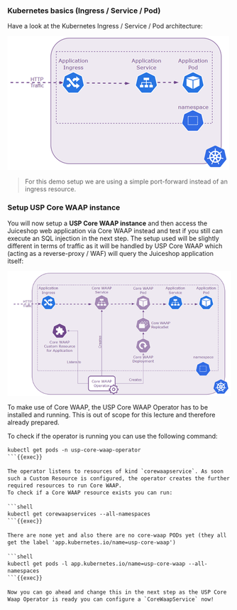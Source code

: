 ### Kubernetes basics (Ingress / Service / Pod)

Have a look at the Kubernetes Ingress / Service / Pod architecture:

![kuberntes ingress / svc / pod](./kubernetes_ingress_svc_pod.png)

> For this demo setup we are using a simple port-forward instead of an ingress resource.

### Setup USP Core WAAP instance

You will now setup a **USP Core WAAP instance** and then access the Juiceshop web application via Core WAAP instead and test if you still can execute an SQL injection in the next step. The setup used will be slightly different in terms of traffic as it will be handled by USP Core WAAP which (acting as a reverse-proxy / WAF) will query the Juiceshop application itself:

![USP Core Waap setup](./kubernetes_core_waap.png)

To make use of Core WAAP, the USP Core WAAP Operator has to be installed and running. This is out of scope for this lecture and therefore already prepared.

To check if the operator is running you can use the following command:

```shell
kubectl get pods -n usp-core-waap-operator
```{{exec}}

The operator listens to resources of kind `corewaapservice`. As soon such a Custom Resource is configured, the operator creates the further required resources to run Core WAAP.
To check if a Core WAAP resource exists you can run:

```shell
kubectl get corewaapservices --all-namespaces
```{{exec}}

There are none yet and also there are no core-waap PODs yet (they all get the label 'app.kubernetes.io/name=usp-core-waap')

```shell
kubectl get pods -l app.kubernetes.io/name=usp-core-waap --all-namespaces
```{{exec}}

Now you can go ahead and change this in the next step as the USP Core Waap Operator is ready you can configure a `CoreWaapService` now!
